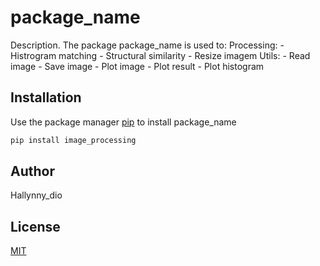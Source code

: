 # package_name

Description. 
The package package_name is used to:
	Processing:
		- Histrogram matching
		- Structural similarity
		- Resize imagem
	Utils:
		- Read image
		- Save image
		- Plot image
		- Plot result
		- Plot histogram

## Installation

Use the package manager [pip](https://pip.pypa.io/en/stable/) to install package_name

```bash
pip install image_processing
```

## Author
Hallynny_dio

## License
[MIT](https://choosealicense.com/licenses/mit/)